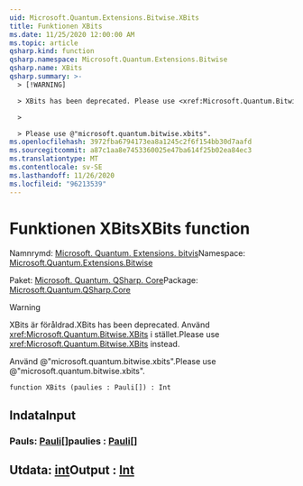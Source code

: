 ```yaml
---
uid: Microsoft.Quantum.Extensions.Bitwise.XBits
title: Funktionen XBits
ms.date: 11/25/2020 12:00:00 AM
ms.topic: article
qsharp.kind: function
qsharp.namespace: Microsoft.Quantum.Extensions.Bitwise
qsharp.name: XBits
qsharp.summary: >-
  > [!WARNING]

  > XBits has been deprecated. Please use <xref:Microsoft.Quantum.Bitwise.XBits> instead.

  >

  > Please use @"microsoft.quantum.bitwise.xbits".
ms.openlocfilehash: 3972fba6794173ea8a1245c2f6f154bb30d7aafd
ms.sourcegitcommit: a87c1aa8e7453360025e47ba614f25b02ea84ec3
ms.translationtype: MT
ms.contentlocale: sv-SE
ms.lasthandoff: 11/26/2020
ms.locfileid: "96213539"
---
```

# <a name="xbits-function"></a><span data-ttu-id="69369-102">Funktionen XBits</span><span class="sxs-lookup"><span data-stu-id="69369-102">XBits function</span></span>

<span data-ttu-id="69369-103">Namnrymd: [Microsoft. Quantum. Extensions. bitvis](xref:Microsoft.Quantum.Extensions.Bitwise)</span><span class="sxs-lookup"><span data-stu-id="69369-103">Namespace: [Microsoft.Quantum.Extensions.Bitwise](xref:Microsoft.Quantum.Extensions.Bitwise)</span></span>

<span data-ttu-id="69369-104">Paket: [Microsoft. Quantum. QSharp. Core](https://nuget.org/packages/Microsoft.Quantum.QSharp.Core)</span><span class="sxs-lookup"><span data-stu-id="69369-104">Package: [Microsoft.Quantum.QSharp.Core](https://nuget.org/packages/Microsoft.Quantum.QSharp.Core)</span></span>


> [!WARNING]
> <span data-ttu-id="69369-105">XBits är föråldrad.</span><span class="sxs-lookup"><span data-stu-id="69369-105">XBits has been deprecated.</span></span> <span data-ttu-id="69369-106">Använd <xref:Microsoft.Quantum.Bitwise.XBits> i stället.</span><span class="sxs-lookup"><span data-stu-id="69369-106">Please use <xref:Microsoft.Quantum.Bitwise.XBits> instead.</span></span>
>
> <span data-ttu-id="69369-107">Använd @"microsoft.quantum.bitwise.xbits".</span><span class="sxs-lookup"><span data-stu-id="69369-107">Please use @"microsoft.quantum.bitwise.xbits".</span></span>



```qsharp
function XBits (paulies : Pauli[]) : Int
```


## <a name="input"></a><span data-ttu-id="69369-108">Indata</span><span class="sxs-lookup"><span data-stu-id="69369-108">Input</span></span>

### <a name="paulies--pauli"></a><span data-ttu-id="69369-109">Pauls: [Pauli](xref:microsoft.quantum.lang-ref.pauli)[]</span><span class="sxs-lookup"><span data-stu-id="69369-109">paulies : [Pauli](xref:microsoft.quantum.lang-ref.pauli)[]</span></span>





## <a name="output--int"></a><span data-ttu-id="69369-110">Utdata: [int](xref:microsoft.quantum.lang-ref.int)</span><span class="sxs-lookup"><span data-stu-id="69369-110">Output : [Int](xref:microsoft.quantum.lang-ref.int)</span></span>

